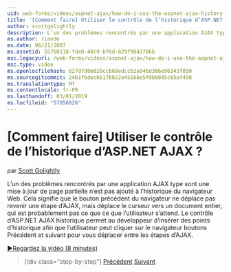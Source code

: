 ```yaml
---
uid: web-forms/videos/aspnet-ajax/how-do-i-use-the-aspnet-ajax-history-control
title: '[Comment faire] Utiliser le contrôle de l’historique d’ASP.NET AJAX ? | Microsoft Docs'
author: scottgolightly
description: L’un des problèmes rencontrés par une application AJAX type sont une mise à jour de page partielle n’est pas ajouté à l’historique du navigateur Web. Cela signifie que B. du navigateur...
ms.author: riande
ms.date: 06/21/2007
ms.assetid: 557b0118-fde8-48c9-bf6d-829f9043706b
msc.legacyurl: /web-forms/videos/aspnet-ajax/how-do-i-use-the-aspnet-ajax-history-control
msc.type: video
ms.openlocfilehash: 627d7d06020cc669edccb2a94bd366e96343f850
ms.sourcegitcommit: 24b1f6decbb17bb22a45166e5fdb0845c65af498
ms.translationtype: MT
ms.contentlocale: fr-FR
ms.lasthandoff: 03/01/2019
ms.locfileid: "57056826"
---
```

<a name="how-do-i-use-the-aspnet-ajax-history-control"></a>[Comment faire] Utiliser le contrôle de l’historique d’ASP.NET AJAX ?
====================
par [Scott Golightly](https://github.com/scottgolightly)

L’un des problèmes rencontrés par une application AJAX type sont une mise à jour de page partielle n’est pas ajouté à l’historique du navigateur Web. Cela signifie que le bouton précédent du navigateur ne déplace pas revenir une étape d’AJAX, mais déplace le curseur vers un document entier, qui est probablement pas ce que ce que l’utilisateur s’attend. Le contrôle d’ASP.NET AJAX historique permet au développeur d’insérer des points d’historique afin que l’utilisateur peut cliquer sur le navigateur boutons Précédent et suivant pour vous déplacer entre les étapes d’AJAX.

[&#9654;Regardez la vidéo (8 minutes)](https://channel9.msdn.com/Blogs/ASP-NET-Site-Videos/how-do-i-use-the-aspnet-ajax-history-control)

> [!div class="step-by-step"]
> [Précédent](how-do-i-use-the-aspnet-ajax-updateprogress-control.md)
> [Suivant](how-do-i-implement-the-ajax-after-processing-pattern.md)
